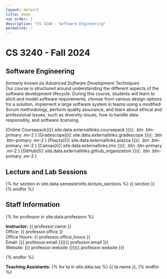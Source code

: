 ```yaml
---
layout: default
title: Home
nav_order: 1
description: "CS 3240 - Software Engineering"
permalink: /
---
```


# CS 3240 - Fall 2024
## Software Engineering
_formerly known as Advanced Software Development Techniques_     
Our course is structured around understanding the different aspects of the software development lifecycle.  During this course, students will learn to elicit and model software requirements, choose from various design options for a solution, implement a large software system in teams using a modified Scrum methodology, perform quality assurance, and learn about ethical and professional issues, such as diversity issues, how to handle data responsibly, and software licensing.

[Online Coursepack]({{ site.data.externallinks.coursepack }}){: .btn  .btn-primary .mr-2 }
[Gradescope]({{ site.data.externallinks.gradescope }}){: .btn .btn-primary .mr-2  }
[Piazza]({{ site.data.externallinks.piazza }}){: .btn .btn-primary .mr-2  }
[Canvas]({{ site.data.externallinks.lms }}){: .btn .btn-primary .mr-2  }
[GitHub]({{ site.data.externallinks.github_organization }}){: .btn .btn-primary .mr-2  }

## Lecture and Lab Sessions
{% for section in site.data.semesterinfo.lecture_sections %} {{ section }}    
{% endfor %}   
## Staff Information

{% for professor in site.data.professors %}

__Instructor:__ {{ professor.name }}   
Office: {{ professor.office }}   
Office Hours: {{ professor.office_hours }}        
Email: [{{ professor.email }}]({{ professor.email }})   
Website: [{{ professor.website }}]({{ professor.website }})     

{% endfor %}

__Teaching Assistants:__ {% for ta in site.data.tas %} {{ ta.name }}, {% endfor %}  